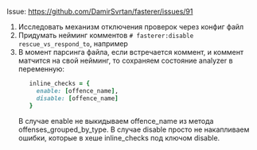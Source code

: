 Issue: https://github.com/DamirSvrtan/fasterer/issues/91
1. Исследовать механизм отключения проверок через конфиг файл
2. Придумать нейминг комментов
   `# fasterer:disable rescue_vs_respond_to`, например
3. В момент парсинга файла, если встречается коммент, и коммент матчится на свой нейминг, 
   то сохраняем состояние analyzer в переменную:
   ```ruby
      inline_checks = {
        enable: [offence_name],
        disable: [offence_name]
      }
   ```
   В случае enable не выкидываем offence_name из метода offenses_grouped_by_type.
   В случае disable просто не накапливаем ошибки, которые в хеше inline_checks под ключом disable.
